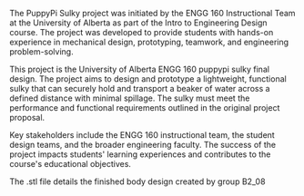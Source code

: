 The PuppyPi Sulky project was initiated by the ENGG 160 Instructional Team at the University of Alberta as part of the Intro to Engineering Design course. The project was developed to provide students with hands-on experience in mechanical design, prototyping, teamwork, and engineering problem-solving.

This project is the University of Alberta ENGG 160 puppypi sulky final design. The project aims to design and prototype a lightweight, functional sulky that can securely hold and transport a beaker of water across a defined distance with minimal spillage. The sulky must meet the performance and functional requirements outlined in the original project proposal.

Key stakeholders include the ENGG 160 instructional team, the student design teams, and the broader engineering faculty. The success of the project impacts students' learning experiences and contributes to the course's educational objectives.

The .stl file details the finished body design created by group B2_08
